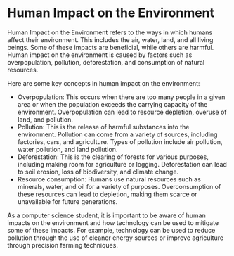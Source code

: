 # Human Impact on the Environment

Human Impact on the Environment refers to the ways in which humans affect their environment. This includes the air, water, land, and all living beings. Some of these impacts are beneficial, while others are harmful. Human impact on the environment is caused by factors such as overpopulation, pollution, deforestation, and consumption of natural resources.

Here are some key concepts in human impact on the environment:

- Overpopulation: This occurs when there are too many people in a given area or when the population exceeds the carrying capacity of the environment. Overpopulation can lead to resource depletion, overuse of land, and pollution.
- Pollution: This is the release of harmful substances into the environment. Pollution can come from a variety of sources, including factories, cars, and agriculture. Types of pollution include air pollution, water pollution, and land pollution.
- Deforestation: This is the clearing of forests for various purposes, including making room for agriculture or logging. Deforestation can lead to soil erosion, loss of biodiversity, and climate change.
- Resource consumption: Humans use natural resources such as minerals, water, and oil for a variety of purposes. Overconsumption of these resources can lead to depletion, making them scarce or unavailable for future generations.

As a computer science student, it is important to be aware of human impacts on the environment and how technology can be used to mitigate some of these impacts. For example, technology can be used to reduce pollution through the use of cleaner energy sources or improve agriculture through precision farming techniques.
